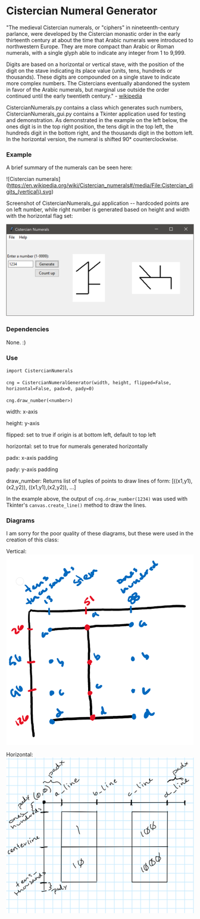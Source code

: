 Cistercian Numeral Generator
============================

"The medieval Cistercian numerals, or "ciphers" in nineteenth-century parlance, were developed by the Cistercian monastic order in the early thirteenth century at about the time that Arabic numerals were introduced to northwestern Europe. They are more compact than Arabic or Roman numerals, with a single glyph able to indicate any integer from 1 to 9,999.

Digits are based on a horizontal or vertical stave, with the position of the digit on the stave indicating its place value (units, tens, hundreds or thousands). These digits are compounded on a single stave to indicate more complex numbers. The Cistercians eventually abandoned the system in favor of the Arabic numerals, but marginal use outside the order continued until the early twentieth century." - [wikipedia](https://en.wikipedia.org/wiki/Cistercian_numerals)

CistercianNumerals.py contains a class which generates such numbers, CistercianNumerals_gui.py contains a Tkinter application used for testing and demonstration. As demonstrated in the example on the left below, the ones digit is in the top right position, the tens digit in the top left, the hundreds digit in the bottom right, and the thousands digit in the bottom left. In the horizontal version, the numeral is shifted 90* counterclockwise.

### Example

A brief summary of the numerals can be seen here:

![Cistercian numerals](https://en.wikipedia.org/wiki/Cistercian_numerals#/media/File:Cistercian_digits_(vertical\).svg)

Screenshot of CistercianNumerals_gui application -- hardcoded points are on left number, while right number is generated based on height and width with the horizontal flag set:

![example](./Example.PNG)

### Dependencies

None. :)

### Use

    import CistercianNumerals

    cng = CistercianNumeralGenerator(width, height, flipped=False, horizontal=False, padx=0, pady=0)

    cng.draw_number(<number>)

width:      x-axis

height:     y-axis

flipped:    set to true if origin is at bottom left, default to top left

horizontal: set to true for numerals generated horizontally

padx:       x-axis padding

pady:       y-axis padding

draw_number: Returns list of tuples of points to draw lines of form: [((x1,y1),(x2,y2)), ((x1,y1),(x2,y2)), ...]

In the example above, the output of `cng.draw_number(1234)` was used with Tkinter's `canvas.create_line()` method to draw the lines.

### Diagrams

I am sorry for the poor quality of these diagrams, but these were used in the creation of this class:

Vertical:
![vertical diagram](./NumeralDiagram.PNG)

Horizontal:
![vertical diagram](./NumeralDiagram_Horizontal.PNG)
